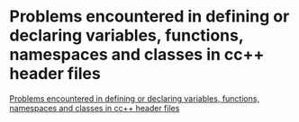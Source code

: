 # Problems encountered in defining or declaring variables, functions, namespaces and classes in cc++ header files
[Problems encountered in defining or declaring variables, functions, namespaces and classes in cc++ header files](https://aiwithcloud.com/2022/09/19/problems_encountered_in_defining_or_declaring_variables_functions_namespaces_and_classes_in_cc_header_files/)
